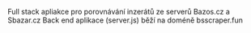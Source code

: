 Full stack apliakce pro porovnávání inzerátů ze serverů Bazos.cz a Sbazar.cz
Back end aplikace (server.js) běží na doméně bsscraper.fun
